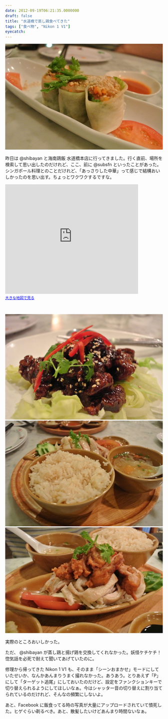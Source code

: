 ```yaml
---
date: 2012-09-19T06:21:35.0000000
draft: false
title: "水道橋で蒸し鶏食べてきた"
tags: ["食べ物", "Nikon 1 V1"]
eyecatch: 
---
```

<p><img src="20120918190807.jpg" alt="f:id:daruyanagi:20120918190807j:plain" title="f:id:daruyanagi:20120918190807j:plain" class="hatena-fotolife"></p><p>昨日は @shibayan と海南鶏飯 水道橋本店に行ってきました。行く直前、場所を検索して思い出したのだけれど、ここ、前に @subsfn といったことがあった。シンガポール料理とのことだけれど、「あっさりした中華」って感じで結構おいしかったのを思い出す。ちょっとワクワクするですな。</p><p><iframe width="425" height="350" frameborder="0" scrolling="no" marginheight="0" marginwidth="0" src="https://maps.google.co.jp/maps?f=q&amp;source=s_q&amp;hl=ja&amp;geocode=&amp;q=%E6%B5%B7%E5%8D%97%E9%B6%8F%E9%A3%AF+%E6%B0%B4%E9%81%93%E6%A9%8B%E6%9C%AC%E5%BA%97&amp;aq=&amp;sll=35.699845,139.755814&amp;sspn=0.001801,0.002291&amp;brcurrent=3,0x60188c15879403ab:0xf9e82957d2561a4d,0&amp;ie=UTF8&amp;hq=%E6%B5%B7%E5%8D%97%E9%B6%8F%E9%A3%AF+%E6%B0%B4%E9%81%93%E6%A9%8B%E6%9C%AC%E5%BA%97&amp;hnear=&amp;t=m&amp;cid=2330423778885336541&amp;ll=35.713068,139.758883&amp;spn=0.024392,0.036478&amp;z=14&amp;iwloc=A&amp;output=embed"></iframe><br /><small><a href="https://maps.google.co.jp/maps?f=q&amp;source=embed&amp;hl=ja&amp;geocode=&amp;q=%E6%B5%B7%E5%8D%97%E9%B6%8F%E9%A3%AF+%E6%B0%B4%E9%81%93%E6%A9%8B%E6%9C%AC%E5%BA%97&amp;aq=&amp;sll=35.699845,139.755814&amp;sspn=0.001801,0.002291&amp;brcurrent=3,0x60188c15879403ab:0xf9e82957d2561a4d,0&amp;ie=UTF8&amp;hq=%E6%B5%B7%E5%8D%97%E9%B6%8F%E9%A3%AF+%E6%B0%B4%E9%81%93%E6%A9%8B%E6%9C%AC%E5%BA%97&amp;hnear=&amp;t=m&amp;cid=2330423778885336541&amp;ll=35.713068,139.758883&amp;spn=0.024392,0.036478&amp;z=14&amp;iwloc=A" style="color:#0000FF;text-align:left">大きな地図で見る</a></small></p><br />
<p><img src="20120918192056.jpg" alt="f:id:daruyanagi:20120918192056j:plain" title="f:id:daruyanagi:20120918192056j:plain" class="hatena-fotolife"><img src="20120918193237.jpg" alt="f:id:daruyanagi:20120918193237j:plain" title="f:id:daruyanagi:20120918193237j:plain" class="hatena-fotolife"><img src="20120918193244.jpg" alt="f:id:daruyanagi:20120918193244j:plain" title="f:id:daruyanagi:20120918193244j:plain" class="hatena-fotolife"></p><p>実際のところおいしかった。</p><p>ただ、 @shibayan が蒸し鶏と揚げ鶏を交換してくれなかった。妖怪ケチケチ！　惚気話を必死で耐えて聞いてあげていたのに。</p><p>修理から帰ってきた Nikon 1 V1 も、そのまま「シーンおまかせ」モードにしていたせいか、なんかあんまりうまく撮れなかった。あうあう。とりあえず「P」にして「ターゲット追尾」にしておいたのだけど、設定をファンクションキーで切り替えられるようにしてほしいなぁ。今はシャッター音の切り替えに割り当てられているのだけれど、そんなの頻繁にしないよ。</p><p>あと、Facebook に飯食ってる時の写真が大量にアップロードされていて憤死した。ヒゲぐらい剃るべき。あと、散髪したいけどあんまり時間ないなぁ。</p>

